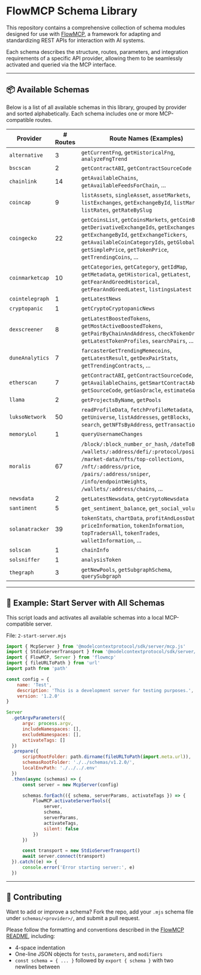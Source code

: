 # FlowMCP Schema Library

This repository contains a comprehensive collection of schema modules designed for use with [FlowMCP](https://github.com/a6b8/FlowMCP), a framework for adapting and standardizing REST APIs for interaction with AI systems.

Each schema describes the structure, routes, parameters, and integration requirements of a specific API provider, allowing them to be seamlessly activated and queried via the MCP interface.

---

## 📦 Available Schemas

Below is a list of all available schemas in this library, grouped by provider and sorted alphabetically. Each schema includes one or more MCP-compatible routes.

| Provider         | # Routes | Route Names (Examples)                                   |
|------------------|----------|----------------------------------------------------------|
| `alternative`     | 3        | `getCurrentFng`, `getHistoricalFng`, `analyzeFngTrend`   |
| `bscscan`         | 2        | `getContractABI`, `getContractSourceCode`               |
| `chainlink`       | 14       | `getAvailableChains`, `getAvailableFeedsForChain`, ...  |
| `coincap`         | 9        | `listAssets`, `singleAsset`, `assetMarkets`, `listExchanges`, `getExchangeById`, `listMarkets`, `listRates`, `getRateBySlug` |
| `coingecko`       | 22       | `getCoinsList`, `getCoinsMarkets`, `getCoinById`, `getDerivativeExchangeIds`, `getExchangesList`, `getExchangeById`, `getExchangeTickers`, `getAvailableCoinCategoryIds`, `getGlobalData`, `getSimplePrice`, `getTokenPrice`, `getTrendingCoins`, ... |
| `coinmarketcap`   | 10       | `getCategories`, `getCategory`, `getIdMap`, `getMetadata`, `getHistorical`, `getLatest`, `getFearAndGreedHistorical`, `getFearAndGreedLatest`, `listingsLatest` |
| `cointelegraph`   | 1        | `getLatestNews`                                         |
| `cryptopanic`     | 1        | `getCryptoCryptopanicNews`                              |
| `dexscreener`     | 8        | `getLatestBoostedTokens`, `getMostActiveBoostedTokens`, `getPairByChainAndAddress`, `checkTokenOrders`, `getLatestTokenProfiles`, `searchPairs`, ... |
| `duneAnalytics`   | 7        | `farcasterGetTrendingMemecoins`, `getLatestResult`, `getDexPairStats`, `getTrendingContracts`, ... |
| `etherscan`       | 7        | `getContractABI`, `getContractSourceCode`, `getAvailableChains`, `getSmartContractAbi`, `getSourceCode`, `getGasOracle`, `estimateGasCost` |
| `llama`           | 2        | `getProjectsByName`, `getPools`                         |
| `luksoNetwork`    | 50       | `readProfileData`, `fetchProfileMetadata`, `getUniverse`, `listAddresses`, `getBlocks`, `search`, `getNFTsByAddress`, `getTransactions`, ... |
| `memoryLol`       | 1        | `queryUsernameChanges`                                  |
| `moralis`         | 67       | `/block/:block_number_or_hash`, `/dateToBlock`, `/wallets/:address/defi/:protocol/positions`, `/market-data/nfts/top-collections`, `/nft/:address/price`, `/pairs/:address/sniper`, `/info/endpointWeights`, `/wallets/:address/chains`, ... |
| `newsdata`        | 2        | `getLatestNewsdata`, `getCryptoNewsdata`                |
| `santiment`       | 5        | `get_sentiment_balance`, `get_social_volume`, ...       |
| `solanatracker`   | 39       | `tokenStats`, `chartData`, `profitAndLossData`, `priceInformation`, `tokenInformation`, `topTradersAll`, `tokenTrades`, `walletInformation`, ... |
| `solscan`         | 1        | `chainInfo`                                             |
| `solsniffer`      | 1        | `analysisToken`                                         |
| `thegraph`        | 3        | `getNewPools`, `getSubgraphSchema`, `querySubgraph`     |

---

## 🚀 Example: Start Server with All Schemas

This script loads and activates all available schemas into a local MCP-compatible server.

File: `2-start-server.mjs`

```js
import { McpServer } from '@modelcontextprotocol/sdk/server/mcp.js'
import { StdioServerTransport } from '@modelcontextprotocol/sdk/server/stdio.js'
import { FlowMCP, Server } from 'flowmcp'
import { fileURLToPath } from 'url'
import path from 'path'

const config = {
    name: 'Test',
    description: 'This is a development server for testing purposes.',
    version: '1.2.0'
}

Server
  .getArgvParameters({
      argv: process.argv,
      includeNamespaces: [],
      excludeNamespaces: [],
      activateTags: []
  })
  .prepare({
      scriptRootFolder: path.dirname(fileURLToPath(import.meta.url)),
      schemasRootFolder: './../schemas/v1.2.0/',
      localEnvPath: './../../.env'
  })
  .then(async (schemas) => {
      const server = new McpServer(config)

      schemas.forEach(({ schema, serverParams, activateTags }) => {
          FlowMCP.activateServerTools({
              server,
              schema,
              serverParams,
              activateTags,
              silent: false
          })
      })

      const transport = new StdioServerTransport()
      await server.connect(transport)
  }).catch((e) => {
      console.error('Error starting server:', e)
  })
````

---

## 🧩 Contributing

Want to add or improve a schema? Fork the repo, add your `.mjs` schema file under `schemas/<provider>/`, and submit a pull request.

Please follow the formatting and conventions described in the [FlowMCP README](../README.md), including:

* 4-space indentation
* One-line JSON objects for `tests`, `parameters`, and `modifiers`
* `const schema = { ... }` followed by `export { schema }` with two newlines between

